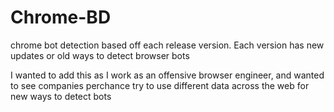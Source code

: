 # Chrome-BD
chrome bot detection based off each release version. Each version has new updates or old ways to detect browser bots


I wanted to add this as I work as an offensive browser engineer, and wanted to see companies perchance try to use different data across the web for new ways to detect bots

